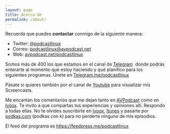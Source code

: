 ```yaml
---
layout: page
title: Acerca de
permalink: /about/
---
```



Recuerda que puedes <strong>contactar</strong> conmigo de la siguiente manera:
<ul>
 	<li>Twitter: <a href="https://twitter.com/podcastlinux">@podcastlinux</a></li>
 	<li>Correo: <a href="mailto:podcastlinux@avpodcast.net">podcastlinux@avpodcast.net</a></li>
 	<li>Web: <a href="http://avpodcast.net/podcast-linux/">avpodcast.net/podcastlinux</a></li>
</ul>
Somos más de 400 los que estamos en el canal de <a href="https://telegram.me/podcastlinux">Telegram</a>  donde podrás enterarte al momento qué estoy haciendo y qué planifico para los siguientes programas. Únete en <a href="https://telegram.me/podcastlinux">Telegram.me/podcastlinux</a>

Pásate si quieres también por el canal de <a href="https://www.youtube.com/channel/UCQq5zDbICax1W6UiNf71RoA">Youtube</a> para visualizar mis Screencasts.

Me encantan los comentarios que me dejan tanto en <a href="http://avpodcast.net/podcast-linux/">AVPodcast</a> como en <a href="http://www.ivoox.com/podcast-podcast-linux_sq_f1297890_1.html">Ivoox</a>. Te invito a que compartas tus experiencias y opiniones allí. Respondo a todas ellas.
No te olvides suscribirte en <a href="http://www.ivoox.com/podcast-podcast-linux_sq_f1297890_1.html">Ivoox</a>, <a href="https://itunes.apple.com/es/podcast/podcast-linux/id1130775643?mt=2">Itunes</a> y pasarte por <a href="http://www.podkas.com/directorio/podcast-linux-de-podcastlinux/">podkas.com</a> (podkas con k) para no perderte ninguno de mis episodios.

El feed del programa es <a href="https://feedpress.me/podcastlinux">https://feedpress.me/podcastlinux</a>



